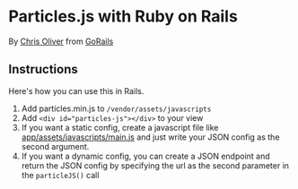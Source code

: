 # Particles.js with Ruby on Rails

By [Chris Oliver](http://excid3.com) from [GoRails](https://gorails.com)

## Instructions

Here's how you can use this in Rails.

1. Add particles.min.js to `/vendor/assets/javascripts`
2. Add `<div id="particles-js"></div>` to your view
3. If you want a static config, create a javascript file like
   [app/assets/javascripts/main.js](https://github.com/excid3/particlesjs-rails-example/blob/master/app/assets/javascripts/main.js) and just write your JSON config as the second argument.
4. If you want a dynamic config, you can create a JSON endpoint and
   return the JSON config by specifying the url as the second parameter
   in the `particleJS()` call

